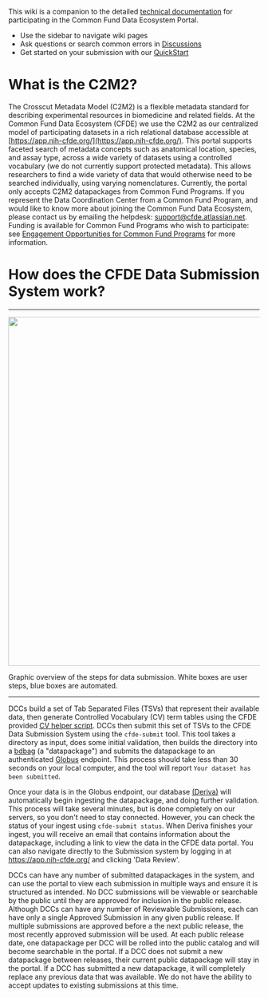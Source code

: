 
This wiki is a companion to the detailed [technical documentation](https://docs.nih-cfde.org/) for participating in the Common Fund Data Ecosystem Portal. 

- Use the sidebar to navigate wiki pages
- Ask questions or search common errors in [Discussions](https://github.com/nih-cfde/published-documentation/discussions) 
- Get started on your submission with our [QuickStart](./Quickstart)

# What is the C2M2?

The Crosscut Metadata Model (C2M2) is a flexible metadata standard for describing experimental resources in biomedicine and related fields. At the Common Fund Data Ecosystem (CFDE) we use the C2M2 as our centralized model of participating datasets in a rich relational database accessible at [https://app.nih-cfde.org/](https://app.nih-cfde.org/). This portal supports faceted search of metadata concepts such as anatomical location, species, and assay type, across a wide variety of datasets using a controlled vocabulary (we do not currently support protected metadata). This allows researchers to find a wide variety of data that would otherwise need to be searched individually, using varying nomenclatures. Currently, the portal only accepts C2M2 datapackages from Common Fund Programs. If you represent the Data Coordination Center from a Common Fund Program, and would like to know more about joining the Common Fund Data Ecosystem, please contact us by emailing the helpdesk: support@cfde.atlassian.net. Funding is available for Common Fund Programs who wish to participate: see [Engagement Opportunities for Common Fund Programs](https://www.nih-cfde.org/engagement_page/engagement-opportunities-for-common-fund-programs/) for more information.

# How does the CFDE Data Submission System work?

---

<img src="https://github.com/nih-cfde/published-documentation/blob/stable/docs/images/datapackageflow.png" width="700">

Graphic overview of the steps for data submission. White boxes are user steps, blue boxes are automated. 

---

DCCs build a set of Tab Separated Files (TSVs) that represent their available data, then generate Controlled Vocabulary (CV) term tables using the CFDE provided [CV helper script](https://github.com/nih-cfde/published-documentation/wiki/build_term_tables). DCCs then submit this set of TSVs to the CFDE Data Submission System using the `cfde-submit` tool. This tool takes a directory as input, does some initial validation, then builds the directory into a [bdbag](https://github.com/fair-research/bdbag) (a "datapackage") and submits the datapackage to an authenticated [Globus](https://www.globus.org/) endpoint. This process should take less than 30 seconds on your local computer, and the tool will report `Your dataset has been submitted`.

Once your data is in the Globus endpoint, our database [(Deriva)](http://isrd.isi.edu/deriva/) will automatically begin ingesting the datapackage, and doing further validation. This process will take several minutes, but is done completely on our servers, so you don't need to stay connected. However, you can check the status of your ingest using `cfde-submit status`. When Deriva finishes your ingest, you will receive an email that contains information about the datapackage, including a link to view the data in the CFDE data portal. You can also navigate directly to the Submission system by logging in at https://app.nih-cfde.org/ and clicking 'Data Review'. 

DCCs can have any number of submitted datapackages in the system, and can use the portal to view each submission in multiple ways and ensure it is structured as intended. No DCC submissions will be viewable or searchable by the public until they are approved for inclusion in the public release. Although DCCs can have any number of Reviewable Submissions, each can have only a single Approved Submission in any given public release. If multiple submissions are approved before a the next public release, the most recently approved submission will be used. At each public release date, one datapackage per DCC will be rolled into the public catalog and will become searchable in the portal. If a DCC does not submit a new datapackage between releases, their current public datapackage will stay in the portal. If a DCC has submitted a new datapackage, it will completely replace any previous data that was available. We do not have the ability to accept updates to existing submissions at this time.
